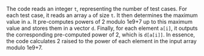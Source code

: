 The code reads an integer `t`, representing the number of test cases. For each test case, it reads an array `a` of size `t`. It then determines the maximum value in `a`. It pre-computes powers of 2 modulo 1e9+7 up to this maximum value and stores them in a vector `d`. Finally, for each element `a[i]`, it outputs the corresponding pre-computed power of 2, which is `d[a[i]]`. In essence, the code calculates 2 raised to the power of each element in the input array modulo 1e9+7.
